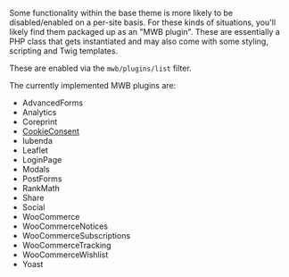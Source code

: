 Some functionality within the base theme is more likely to be disabled/enabled on a per-site basis. For these kinds of situations, you'll likely find them packaged up as an "MWB plugin". These are essentially a PHP class that gets instantiated and may also come with some styling, scripting and Twig templates.

These are enabled via the `mwb/plugins/list` filter.

The currently implemented MWB plugins are:
- AdvancedForms
- Analytics
- Coreprint 
- [CookieConsent](Plugins/cookie-consent)
- Iubenda
- Leaflet
- LoginPage
- Modals
- PostForms
- RankMath
- Share
- Social
- WooCommerce
- WooCommerceNotices
- WooCommerceSubscriptions
- WooCommerceTracking
- WooCommerceWishlist
- Yoast